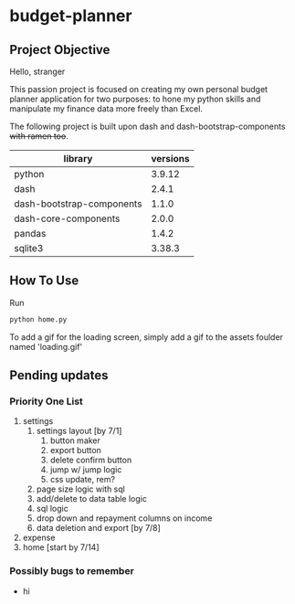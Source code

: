 # budget-planner

## Project Objective

Hello, stranger

This passion project is focused on creating my own personal budget planner application for two purposes: to hone my python skills and manipulate my finance data more freely than Excel.

The following project is built upon dash and dash-bootstrap-components ~~with ramen too~~.

| library                   | versions  |
| ------------------------- |-----------|
| python                    | 3.9.12    |
| dash                      | 2.4.1     |
| dash-bootstrap-components | 1.1.0     |
| dash-core-components      | 2.0.0     |
| pandas                    | 1.4.2     |
| sqlite3                   | 3.38.3    |

## How To Use

Run

```python
python home.py
```

To add a gif for the loading screen, simply add a gif to the assets foulder named 'loading.gif'

## Pending updates

### Priority One List

1. settings
    1. settings layout [by 7/1]
        1. button maker
        1. export button
        1. delete confirm button
        1. jump w/ jump logic
        1. css update, rem?
    1. page size logic with sql
    1. add/delete to data table logic
    1. sql logic
    1. drop down and repayment columns on income
    1. data deletion and export  [by 7/8]
1. expense
1. home [start by 7/14]

### Possibly bugs to remember

- hi
